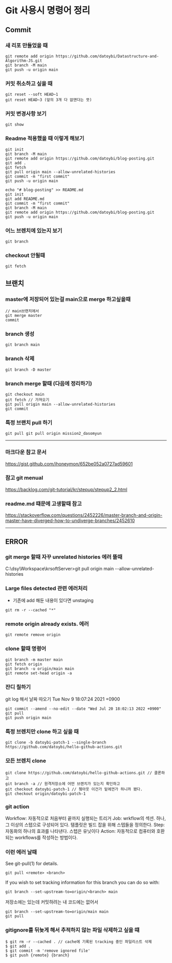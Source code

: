 # Git 사용시 명령어 정리

## Commit

### 새 리포 만들었을 때

```
git remote add origin https://github.com/datoybi/Datastructure-and-Algorithm-JS.git
git branch -M main
git push -u origin main
```

### 커밋 취소하고 싶을 때

```
git reset --soft HEAD~1
git reset HEAD~3 (앞의 3개 다 없앤다는 뜻)
```

### 커밋 변경사항 보기

```
git show
```

### Readme 적용했을 때 이렇게 해보기

```
git init
git branch -M main
git remote add origin https://github.com/datoybi/blog-posting.git
git add .
git fetch
git pull origin main --allow-unrelated-histories
git commit -m "first commit"
git push -u origin main
```

```
echo "# blog-posting" >> README.md
git init
git add README.md
git commit -m "first commit"
git branch -M main
git remote add origin https://github.com/datoybi/blog-posting.git
git push -u origin main
```

### 어느 브렌치에 있는지 보기

```
git branch
```

### checkout 안될때

```
git fetch
```

## 브랜치

### master에 저장되어 있는걸 main으로 merge 하고싶을때

```
// main브랜치에서
git merge master
commit
```

### branch 생성

```
git branch main
```

### branch 삭제

```
git branch -D master
```

### branch merge 할때 (다음에 정리하기)

```
git checkout main
git fetch // 가져오기
git pull origin main --allow-unrelated-histories
git commit
```

### 특정 브랜치 pull 하기

```
git pull git pull origin mission2_dasomyun
```

---

### 마크다운 참고 문서

https://gist.github.com/ihoneymon/652be052a0727ad59601

### 참고 git menual

https://backlog.com/git-tutorial/kr/stepup/stepup2_2.html

### readme.md 떄문에 고생할때 참고

https://stackoverflow.com/questions/2452226/master-branch-and-origin-master-have-diverged-how-to-undiverge-branches/2452610

---

## ERROR

### git merge 할때 자꾸 unrelated histories 에러 뜰때

C:\dsy\Workspace\krsoftServer>git pull origin main --allow-unrelated-histories

### Large files detected 관련 에러처리

- 기존에 add 해둔 내용이 있다면 unstaging

```
git rm -r --cached "*"
```

### remote origin already exists. 에러

```
git remote remove origin
```

### clone 할때 명령어

```
git branch -m master main
git fetch origin
git branch -u origin/main main
git remote set-head origin -a
```

### 잔디 칠하기

git log 해서 날짜 따오기 Tue Nov 9 18:07:24 2021 +0900

```
git commit --amend --no-edit --date "Wed Jul 20 18:02:13 2022 +0900"
git pull
git push origin main
```

### 특정 브렌치만 clone 하고 싶을 때

```
git clone -b datoybi-patch-1 --single-branch https://github.com/datoybi/hello-github-actions.git
```

### 모든 브렌치 clone

```
git clone https://github.com/datoybi/hello-github-actions.git // 클론하고
git branch -a // 원격저장소에 어떤 브랜치가 있는지 확인하고
git checkout datoybi-patch-1 // 쳌아웃 이건가 밑에껀가 하니까 됐다.
git checkout origin/datoybi-patch-1
```

### git action

Workflow: 자동적으로 처음부터 끝까지 실행되는 트리거
Job: wrkflow의 섹션. 하나, 그 이상의 스텝으로 구성되어 있다. 템플릿은 빌드 잡을 위해 스텝들을 정의한다.
Step: 자동화의 하나의 효과를 나타낸다. 스텝은 유닛이다
Action: 자동적으로 컴퓨터와 호환되는 workflows를 작성하는 방법이다.

### 이런 에러 날때

See git-pull(1) for details.

    git pull <remote> <branch>

If you wish to set tracking information for this branch you can do so with:

    git branch --set-upstream-to=origin/<branch> main

저장소에는 있는데 커밋하려는 내 코드에는 없어서

```
git branch --set-upstream-to=origin/main main
git pull
```

### gitignore를 뒤늦게 해서 추적하지 않는 파일 삭제하고 싶을 떄

```
$ git rm -r --cached . // cache에 기록된 tracking 중인 파일리스트 삭제
$ git add .
$ git commit -m 'remove ignored file'
$ git push {remote} {branch}
```
